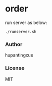 order
===========

<p>run server as below:</p>
<pre><code>./runserver.sh</pre></code>

<h3>Author</h3>
hupantingxue

<h3>License</h3>
MIT
